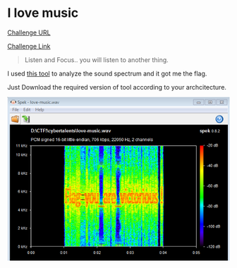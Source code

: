 **I love music**
===================  

[Challenge URL](https://cybertalents.com/challenges/forensics/i-love-music)

[Challenge Link](https://s3-eu-west-1.amazonaws.com/hubchallenges/Forensics/love-music.wav)  

> Listen and Focus.. you will listen to another thing.

I used [this tool](http://spek.cc/) to analyze the sound spectrum and it got me the flag. 

Just Download the required version of tool according to your archcitecture.

![](images/ILoveMusic.png)


